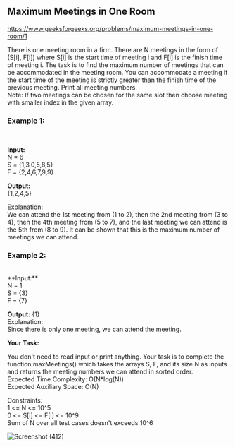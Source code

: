 <h2>Maximum Meetings in One Room</h2>

https://www.geeksforgeeks.org/problems/maximum-meetings-in-one-room/1

There is one meeting room in a firm. There are N meetings in the form of (S[i], F[i]) where S[i] is the start time of meeting i and F[i] is the finish time of meeting i. The task is to find the maximum number of meetings that can be accommodated in the meeting room. You can accommodate a meeting if the start time of the meeting is strictly greater than the finish time of the previous meeting. Print all meeting numbers.
 <br>
Note: If two meetings can be chosen for the same slot then choose meeting with smaller index in the given array.
 <br>
<h3>Example 1:</h3> <br>

**Input:** <br>
N = 6 <br>
S = {1,3,0,5,8,5} <br>
F = {2,4,6,7,9,9}  <br>

**Output:** <br>
{1,2,4,5} <br>

Explanation: <br>
We can attend the 1st meeting from (1 to 2), then the 2nd meeting from (3 to 4), then the 4th meeting from (5 to 7), and the last meeting we can attend is the 5th from (8 to 9). It can be shown that this is the maximum number of meetings we can attend.

<h3>Example 2:</h3>
 <br>
**Input:** <br>
N = 1 <br>
S = {3} <br>
F = {7} <br>

**Output:**
{1} <br>
Explanation: <br>
Since there is only one meeting, we can attend the meeting. <br>

**Your Task:** <br>

You don't need to read input or print anything. Your task is to complete the function maxMeetings() which takes the arrays S, F, and its size N as inputs and returns the meeting numbers we can attend in sorted order.
 <br>
Expected Time Complexity: O(N*log(N)) <br>
Expected Auxiliary Space: O(N) <br>

Constraints: <br>
1 <= N <= 10^5 <br>
0 <= S[i] <= F[i] <= 10^9 <br>
Sum of N over all test cases doesn't exceeds 10^6 <br>

![Screenshot (412)](https://github.com/shanvii/DSA-GFG-Coding-questions/assets/81086303/bcd219ea-6cce-493d-9a89-d4e8ca9204f3)
